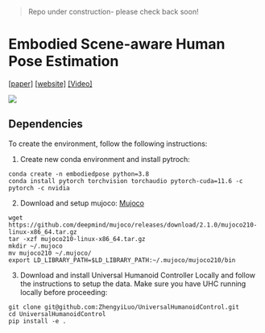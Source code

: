 > Repo under construction- please check back soon! 

# Embodied Scene-aware Human Pose Estimation

[[paper]](https://arxiv.org/abs/2206.09106) [[website]](https://zhengyiluo.github.io/projects/embodied_pose/) [[Video]](https://www.youtube.com/watch?v=8Ae0xzqAtm8)

<div float="center">
  <img src="assets/gif/teaser.gif" />
</div>

## Dependencies

To create the environment, follow the following instructions: 

1. Create new conda environment and install pytroch:
```
conda create -n embodiedpose python=3.8
conda install pytorch torchvision torchaudio pytorch-cuda=11.6 -c pytorch -c nvidia
```

2. Download and setup mujoco: [Mujoco](http://www.mujoco.org/)
```
wget https://github.com/deepmind/mujoco/releases/download/2.1.0/mujoco210-linux-x86_64.tar.gz
tar -xzf mujoco210-linux-x86_64.tar.gz
mkdir ~/.mujoco
mv mujoco210 ~/.mujoco/
export LD_LIBRARY_PATH=$LD_LIBRARY_PATH:~/.mujoco/mujoco210/bin
```

3. Download and install Universal Humanoid Controller Locally and follow the instructions to setup the data. Make sure you have UHC running locally before proceeding:

```
git clone git@github.com:ZhengyiLuo/UniversalHumanoidControl.git 
cd UniversalHumanoidControl
pip install -e .
```

